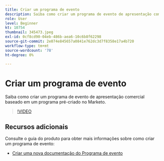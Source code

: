 ```yaml
---
title: Criar um programa de evento
description: Saiba como criar um programa de evento de apresentação comercial baseado em um programa pré-criado no Marketo.
role: User
level: Beginner
kt: 10754
thumbnail: 345473.jpeg
exl-id: 0cf8cd90-04eb-486b-aea6-10c6b8f62298
source-git-commit: 2e074e845657a0841e762dc3d7f8358e17a4b720
workflow-type: tm+mt
source-wordcount: '78'
ht-degree: 0%

---
```


# Criar um programa de evento

Saiba como criar um programa de evento de apresentação comercial baseado em um programa pré-criado no Marketo.

>[!VIDEO](https://video.tv.adobe.com/v/345473/?quality=12&learn=on)

## Recursos adicionais

Consulte o guia do produto para obter mais informações sobre como criar um programa de evento:

* [ Criar uma nova documentação do Programa de evento](https://experienceleague.adobe.com/docs/marketo/using/product-docs/demand-generation/events/understanding-events/create-a-new-event-program.html?lang=en)
